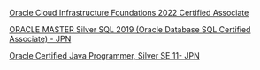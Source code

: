 [Oracle Cloud Infrastructure Foundations 2022 Certified Associate](https://catalog-education.oracle.com/pls/certview/sharebadge?id=83F9AF834EA261001F4BF5EC10D946C4BC0DEE17D2EFF4D5C2197D8057E6F03D)

[ORACLE MASTER Silver SQL 2019 (Oracle Database SQL Certified Associate) - JPN](https://catalog-education.oracle.com/pls/certview/sharebadge?id=C4B970B8D2CBA28AD6FEC31BFF6A3950E52E04DB79CF6C0E93761CEA227A4014)

[Oracle Certified Java Programmer, Silver SE 11- JPN](https://catalog-education.oracle.com/pls/certview/sharebadge?id=04C9D499787B76DB4ADFFA6916ADD87D5CEC61CD8A9805F6FC856E8DB2043BF9)

